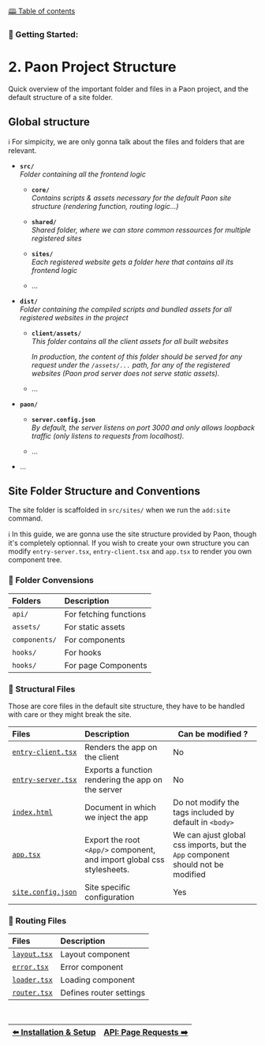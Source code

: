 [🕮 Table of contents](/Readme.md)

### 🦚 Getting Started: 

# 2. Paon Project Structure

Quick overview of the important folder and files in a Paon project, and the default structure of a site folder.

## Global structure

ℹ️ For simpicity, we are only gonna talk about the files and folders that are relevant.

- **`src/`**\
    *Folder containing all the frontend logic* 

    - **`core/`**\
        *Contains scripts & assets necessary for the default Paon site structure (rendering function, routing logic...)* 

    - **`shared/`**\
        *Shared folder, where we can store common ressources for multiple registered sites* 
    
    - **`sites/`**\
        *Each registered website gets a folder here that contains all its frontend logic* 

    - ...

- **`dist/`**\
    *Folder containing the compiled scripts and bundled assets for all registered websites in the project* 

    - **`client/assets/`**\
        *This folder contains all the client assets for all built websites*

        *In production, the content of this folder should be served for any request under the `/assets/...` path, for any of the registered websites (Paon prod server does not serve static assets).*
    
    - ...

- **`paon/`**

    - **`server.config.json`**\
        *By default, the server listens on port 3000 and only allows loopback traffic (only listens to requests from localhost).*
    
    - ...

- ...

## Site Folder Structure and Conventions

The site folder is scaffolded in `src/sites/` when we run the `add:site` command.

ℹ️ In this guide, we are gonna use the site structure provided by Paon, though it's completely optionnal. If you wish to create your own structure you can modify `entry-server.tsx`, `entry-client.tsx` and `app.tsx` to render you own component tree.

### 📁 Folder Convensions

| Folders | Description |
| :- | :- |
| `api/` | For fetching functions |
| `assets/` | For static assets |
| `components/` | For components |
| `hooks/` | For hooks |
| `hooks/` | For page Components |


### 📄 Structural Files

Those are core files in the default site structure, they have to be handled with care or they might break the site.

| Files | Description | Can be modified ? |
| :- | :- | - |
| [`entry-client.tsx`](/documentation/references/site-files.md#entry-clienttsx) | Renders the app on the client | No |
| [`entry-server.tsx`](/documentation/references/site-files.md#entry-servertsx) | Exports a function rendering the app on the server | No |
| [`index.html`](/documentation/references/site-files.md#indexhtml) | Document in which we inject the app | Do not modify the tags included by default in `<body>`  |
| [`app.tsx`](/documentation/references/site-files.md#apptsx) | Export the root `<App/>` component, and import global css stylesheets. | We can ajust global css imports, but the `App` component should not be modified |
| [`site.config.json`](/documentation/references/site-files.md#siteconfigjson) | Site specific configuration | Yes |

### 📄 Routing Files

| Files | Description |
| :- | :- | 
| [`layout.tsx`](/documentation/references/site-files.md#layouttsx) | Layout component |
| [`error.tsx`](/documentation/references/site-files.md#errortsx) | Error component |
| [`loader.tsx`](/documentation/references/site-files.md#loadertsx) | Loading component |
| [`router.tsx`](/documentation/references/site-files.md#routertsx) | Defines router settings |

<br/>

| [⬅️ Installation & Setup](/documentation/getting-started/1-setup.md) | [API: Page Requests ➡️](/documentation/getting-started/3-api.md) |
| :--- | ----: |